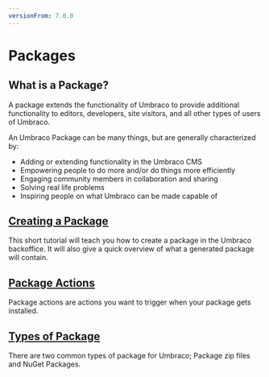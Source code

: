 ```yaml
---
versionFrom: 7.0.0
---
```


# Packages

## What is a Package?
A package extends the functionality of Umbraco to provide additional functionality to editors, developers, site visitors, and all other types of users of Umbraco.

An Umbraco Package can be many things, but are generally characterized by:

- Adding or extending functionality in the Umbraco CMS
- Empowering people to do more and/or do things more efficiently
- Engaging community members in collaboration and sharing
- Solving real life problems
- Inspiring people on what Umbraco can be made capable of

## [Creating a Package](Creating-a-Package/index.md)

This short tutorial will teach you how to create a package in the Umbraco backoffice. It will also give a quick overview of what a generated package will contain.

## [Package Actions](package-actions.md)

Package actions are actions you want to trigger when your package gets installed. 

## [Types of Package](package-types.md)

There are two common types of package for Umbraco; Package zip files and NuGet Packages.
